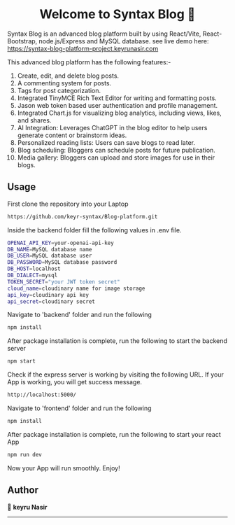 <h1 align="center">Welcome to Syntax Blog 👋</h1>

Syntax Blog is an advanced blog platform built by using React/Vite, React-Bootstrap, node.js/Express and MySQL database.
see live demo here: https://syntax-blog-platform-project.keyrunasir.com

This advanced blog platform has the following features:-
1. Create, edit, and delete blog posts.
2. A commenting system for posts.
3. Tags for post categorization.
4. Integrated TinyMCE Rich Text Editor for writing and formatting posts.
5. Jason web token based user authentication and profile management.
6. Integrated Chart.js for visualizing blog analytics, including views, likes, and shares.
7. AI Integration: Leverages ChatGPT in the blog editor to help users generate content or brainstorm ideas.
8. Personalized reading lists: Users can save blogs to read later.
9. Blog scheduling: Bloggers can schedule posts for future publication.
10. Media gallery: Bloggers can upload and store images for use in their blogs.

## Usage

First clone the repository into your Laptop
```sh
https://github.com/keyr-syntax/Blog-platform.git
```
Inside the backend folder fill the following values in .env file.

```sh
OPENAI_API_KEY=your-openai-api-key
DB_NAME=MySQL database name
DB_USER=MySQL database user
DB_PASSWORD=MySQL database password
DB_HOST=localhost
DB_DIALECT=mysql
TOKEN_SECRET="your JWT token secret"
cloud_name=cloudinary name for image storage
api_key=cloudinary api key
api_secret=cloudinary secret
```

Navigate to 'backend' folder and run the following
```sh
npm install
```
After package installation is complete, run the following to start the backend server
```sh
npm start
```
Check if the express server is working by visiting the following URL. If your App is working, you will get success message.

```sh
http://localhost:5000/
```
Navigate to 'frontend' folder and run the following
```sh
npm install
```
After package installation is complete, run the following to start your react App
```sh
npm run dev
```
Now your App will run smoothly. Enjoy!

## Author

👤 **keyru Nasir**

---
